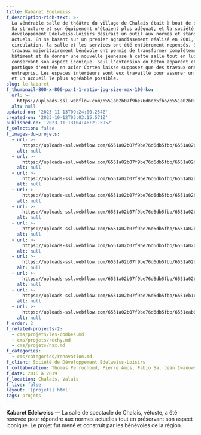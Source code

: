 ```yaml
---
title: Kabaret Edelweiss
f_description-rich-text: >-
  La vénérable salle de théâtre du village de Chalais était à bout de souffle.
  Sa structure et son équipement n'étaient plus adéquat, et la société de
  développement Edelweiss-Loisirs désirait un outil aux normes et standards
  actuels. En se basant sur un premier agrandissement réalisé en 2001, la
  circulation, la salle et les services ont été entièrement repensés. 3 ans de
  travaux majoritairement bénévole ont permis de transformer complètement le
  bâtiment et de donner une nouvelle jeunesse à cette salle tout en lui
  conservant son aspect iconique. Seul l'extension en béton apparent et le
  portique d'entrée en acier Corten laisse supposer que des travaux ont été
  entrepris. Les espaces intérieurs sont eux travaillé pour assurer un confort
  et un accueil le plus agréable possible.
slug: le-kabaret
f_thumbnail-800-x-800-px-1-1-ratio-jpg-size-max-100-ko:
  url: >-
    https://uploads-ssl.webflow.com/6551a02b07f9be76d6db5fbb/6551a02b07f9be76d6db5fdc_613b2a54cfaac7eeca26c4ab_kabaret-thumb.jpeg
  alt: null
updated-on: '2023-11-13T09:24:00.254Z'
created-on: '2023-10-12T05:03:15.571Z'
published-on: '2023-11-13T04:46:21.595Z'
f_selection: false
f_images-du-projets:
  - url: >-
      https://uploads-ssl.webflow.com/6551a02b07f9be76d6db5fbb/6551a02b07f9be76d6db60f7_6-cabaret_situationsplan-optimized.jpg
    alt: null
  - url: >-
      https://uploads-ssl.webflow.com/6551a02b07f9be76d6db5fbb/6551a02b07f9be76d6db60f9_7-Cabaret_EG-optimized.jpg
    alt: null
  - url: >-
      https://uploads-ssl.webflow.com/6551a02b07f9be76d6db5fbb/6551a02b07f9be76d6db60e5_8-Cabaret_OG-optimized.jpg
    alt: null
  - url: >-
      https://uploads-ssl.webflow.com/6551a02b07f9be76d6db5fbb/6551a02b07f9be76d6db60e2_9-Cabaret_L%C3%A4ngsSchnitt-optimized.jpg
    alt: null
  - url: >-
      https://uploads-ssl.webflow.com/6551a02b07f9be76d6db5fbb/6551a02b07f9be76d6db60e4_10-Cabaret_Fassade-optimized.jpg
    alt: null
  - url: >-
      https://uploads-ssl.webflow.com/6551a02b07f9be76d6db5fbb/6551a02b07f9be76d6db60e3_11-Cabaret_Querschnitt-optimized.jpg
    alt: null
  - url: >-
      https://uploads-ssl.webflow.com/6551a02b07f9be76d6db5fbb/6551a02b07f9be76d6db60fb_DJI_0243-optimized.jpg
    alt: null
  - url: >-
      https://uploads-ssl.webflow.com/6551a02b07f9be76d6db5fbb/6551a02b07f9be76d6db60fb_DJI_0243-optimized.jpg
    alt: null
  - url: >-
      https://uploads-ssl.webflow.com/6551a02b07f9be76d6db5fbb/6551a02b07f9be76d6db60e6_DJI_0220-optimized.jpg
    alt: null
  - url: >-
      https://uploads-ssl.webflow.com/6551a02b07f9be76d6db5fbb/6551eb1c13ae493e9fd5803b_DJI_0099-optimized.jpg
    alt: null
  - url: >-
      https://uploads-ssl.webflow.com/6551a02b07f9be76d6db5fbb/6551eab624af76fce00b0082_timeline-c.jpg
    alt: null
f_order: 2
f_related-projects-2:
  - cms/projets/les-combes.md
  - cms/projets/rechy.md
  - cms/projets/nax.md
f_categories:
  - cms/categories/renovation.md
f_client: Société de Développement Edelweiss-Loisirs
f_collaboration: Thomas Perruchoud, Pierre Amos, Fabio Sa, Jean Iwanowski, SDE
f_date: 2016 à 2019
f_location: Chalais, Valais
f_live: false
layout: '[projets].html'
tags: projets
---
```


**Kabaret Edelweiss** — La salle de spectacle de Chalais, vétuste, a été rénovée pour répondre aux normes actuelles tout en préservant son aspect iconique. Le projet fut mené et construit par les bénévoles de la région.
